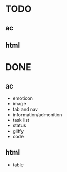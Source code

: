 # TODO

## ac

## html

# DONE

## ac
- emoticon
- image
- tab and nav
- information/admonition
- task list
- status
- gliffy
- code

## html
- table

